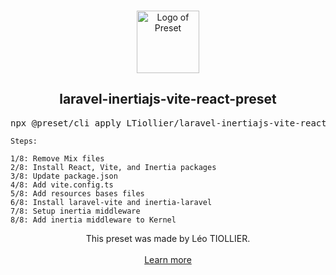 <p align="center">
  <br />
  <a href="https://preset.dev">
    <img width="100" src="https://raw.githubusercontent.com/preset/preset/main/.github/assets/logo.svg" alt="Logo of Preset">
  </a>
  <br />
</p>

<h2 align="center">laravel-inertiajs-vite-react-preset</h2>
<pre><div align="center">npx @preset/cli apply LTiollier/laravel-inertiajs-vite-react-preset</div></pre>

<div>

    Steps:

    1/8: Remove Mix files
    2/8: Install React, Vite, and Inertia packages
    3/8: Update package.json
    4/8: Add vite.config.ts
    5/8: Add resources bases files
    6/8: Install laravel-vite and inertia-laravel
    7/8: Setup inertia middleware
    8/8: Add inertia middleware to Kernel
</div>

<div align="center">
  This preset was made by Léo TIOLLIER.
  <br />
  <br />
  <a href="https://preset.dev">Learn more</a>
</div>
